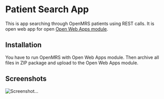 # Patient Search App

This is app searching through OpenMRS patients using REST calls. It is open web app for open [Open Web Apps module](https://github.com/sunbiz/openmrs-module-owa).

## Installation

You have to run OpenMRS with Open Web Apps module. Then archive all files in ZIP package and upload to the Open Web Apps module.

## Screenshots

![Screenshot...](http://breta.g6.cz/wp-content/uploads/2015/12/Snimek-obrazovky-24.png "Screenshot")
